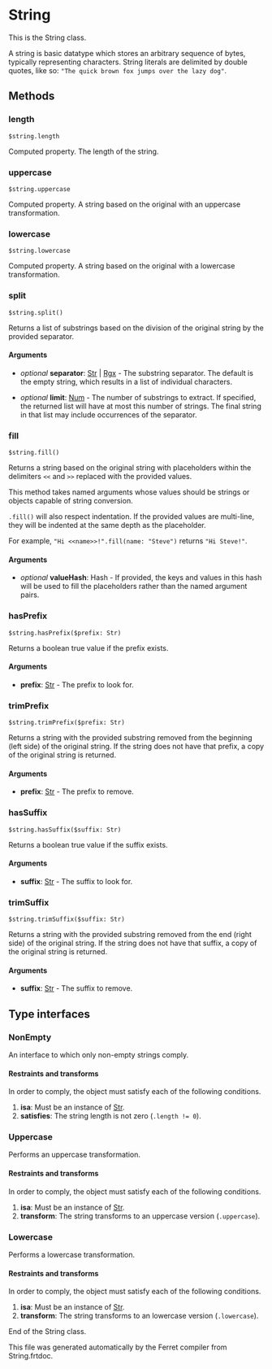 # String

This is the String class.

A string is basic datatype which stores an arbitrary sequence of bytes,
typically representing characters. String literals are delimited by
double quotes, like so: `"The quick brown fox jumps over the lazy dog"`.



## Methods

### length

```
$string.length
```

Computed property. The length of the string.



### uppercase

```
$string.uppercase
```

Computed property. A string based on the original with an uppercase transformation.



### lowercase

```
$string.lowercase
```

Computed property. A string based on the original with a lowercase transformation.



### split

```
$string.split()
```

Returns a list of substrings based on the division of the original
string by the provided separator.


#### Arguments

* *optional* __separator__: [Str](/std/doc/String.md) | [Rgx](/std/doc/Regex.md) - The substring separator. The default is the empty string, which results
in a list of individual characters.

* *optional* __limit__: [Num](/std/doc/Number.md) - The number of substrings to extract.
If specified, the returned list will have at most this number
of strings. The final string in that list may include occurrences
of the separator.



### fill

```
$string.fill()
```

Returns a string based on the original string with placeholders within
the delimiters `<<` and `>>` replaced with the provided values.

This method takes named arguments whose values should be strings or
objects capable of string conversion.

`.fill()` will also respect indentation. If the provided values are
multi-line, they will be indented at the same depth as the placeholder.

For example, `"Hi <<name>>!".fill(name: "Steve")` returns `"Hi Steve!"`.


#### Arguments

* *optional* __valueHash__: Hash - If provided, the keys and values in this hash will be used to
fill the placeholders rather than the named argument pairs.



### hasPrefix

```
$string.hasPrefix($prefix: Str)
```

Returns a boolean true value if the prefix exists.


#### Arguments

* __prefix__: [Str](/std/doc/String.md) - The prefix to look for.



### trimPrefix

```
$string.trimPrefix($prefix: Str)
```

Returns a string with the provided substring removed from the
beginning (left side) of the original string. If the string does not
have that prefix, a copy of the original string is returned.


#### Arguments

* __prefix__: [Str](/std/doc/String.md) - The prefix to remove.



### hasSuffix

```
$string.hasSuffix($suffix: Str)
```

Returns a boolean true value if the suffix exists.


#### Arguments

* __suffix__: [Str](/std/doc/String.md) - The suffix to look for.



### trimSuffix

```
$string.trimSuffix($suffix: Str)
```

Returns a string with the provided substring removed from the
end (right side) of the original string. If the string does not
have that suffix, a copy of the original string is returned.


#### Arguments

* __suffix__: [Str](/std/doc/String.md) - The suffix to remove.



## Type interfaces

### NonEmpty

An interface to which only non-empty strings comply.


#### Restraints and transforms

In order to comply, the object must satisfy each of the following conditions.

1. __isa__: Must be an instance of [Str](/std/doc/String.md).
2. __satisfies__: The string length is not zero (`.length != 0`).


### Uppercase

Performs an uppercase transformation.


#### Restraints and transforms

In order to comply, the object must satisfy each of the following conditions.

1. __isa__: Must be an instance of [Str](/std/doc/String.md).
2. __transform__: The string transforms to an uppercase version (`.uppercase`).


### Lowercase

Performs a lowercase transformation.


#### Restraints and transforms

In order to comply, the object must satisfy each of the following conditions.

1. __isa__: Must be an instance of [Str](/std/doc/String.md).
2. __transform__: The string transforms to an lowercase version (`.lowercase`).


End of the String class.

This file was generated automatically by the Ferret compiler from
String.frtdoc.